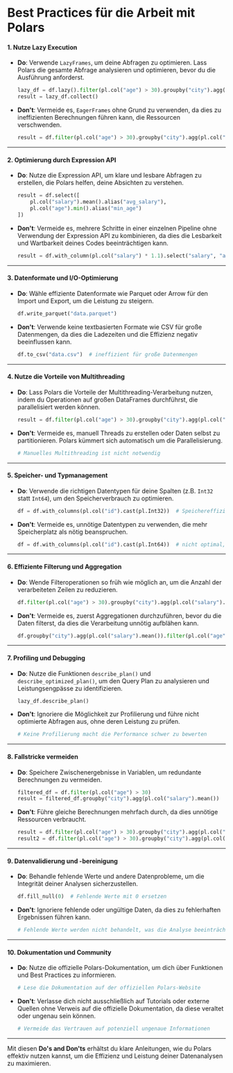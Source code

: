 # Best Practices für die Arbeit mit Polars

#### 1. **Nutze Lazy Execution**

- **Do**: Verwende `LazyFrames`, um deine Abfragen zu optimieren. Lass Polars die gesamte Abfrage analysieren und optimieren, bevor du die Ausführung anforderst.

  ```python
  lazy_df = df.lazy().filter(pl.col("age") > 30).groupby("city").agg(pl.col("salary").mean())
  result = lazy_df.collect()
  ```

- **Don't**: Vermeide es, `EagerFrames` ohne Grund zu verwenden, da dies zu ineffizienten Berechnungen führen kann, die Ressourcen verschwenden.

  ```python
  result = df.filter(pl.col("age") > 30).groupby("city").agg(pl.col("salary").mean())  # ineffizient
  ```

---

#### 2. **Optimierung durch Expression API**

- **Do**: Nutze die Expression API, um klare und lesbare Abfragen zu erstellen, die Polars helfen, deine Absichten zu verstehen.

  ```python
  result = df.select([
      pl.col("salary").mean().alias("avg_salary"),
      pl.col("age").min().alias("min_age")
  ])
  ```

- **Don't**: Vermeide es, mehrere Schritte in einer einzelnen Pipeline ohne Verwendung der Expression API zu kombinieren, da dies die Lesbarkeit und Wartbarkeit deines Codes beeinträchtigen kann.

  ```python
  result = df.with_column(pl.col("salary") * 1.1).select("salary", "age")  # nicht optimal
  ```

---

#### 3. **Datenformate und I/O-Optimierung**

- **Do**: Wähle effiziente Datenformate wie Parquet oder Arrow für den Import und Export, um die Leistung zu steigern.

  ```python
  df.write_parquet("data.parquet")
  ```

- **Don't**: Verwende keine textbasierten Formate wie CSV für große Datenmengen, da dies die Ladezeiten und die Effizienz negativ beeinflussen kann.

  ```python
  df.to_csv("data.csv")  # ineffizient für große Datenmengen
  ```

---

#### 4. **Nutze die Vorteile von Multithreading**

- **Do**: Lass Polars die Vorteile der Multithreading-Verarbeitung nutzen, indem du Operationen auf großen DataFrames durchführst, die parallelisiert werden können.

  ```python
  result = df.filter(pl.col("age") > 30).groupby("city").agg(pl.col("salary").mean())
  ```

- **Don't**: Vermeide es, manuell Threads zu erstellen oder Daten selbst zu partitionieren. Polars kümmert sich automatisch um die Parallelisierung.

  ```python
  # Manuelles Multithreading ist nicht notwendig
  ```

---

#### 5. **Speicher- und Typmanagement**

- **Do**: Verwende die richtigen Datentypen für deine Spalten (z.B. `Int32` statt `Int64`), um den Speicherverbrauch zu optimieren.

  ```python
  df = df.with_columns(pl.col("id").cast(pl.Int32))  # Speichereffizient
  ```

- **Don't**: Vermeide es, unnötige Datentypen zu verwenden, die mehr Speicherplatz als nötig beanspruchen.

  ```python
  df = df.with_columns(pl.col("id").cast(pl.Int64))  # nicht optimal, wenn Int32 ausreichend ist
  ```

---

#### 6. **Effiziente Filterung und Aggregation**

- **Do**: Wende Filteroperationen so früh wie möglich an, um die Anzahl der verarbeiteten Zeilen zu reduzieren.

  ```python
  df.filter(pl.col("age") > 30).groupby("city").agg(pl.col("salary").mean())
  ```

- **Don't**: Vermeide es, zuerst Aggregationen durchzuführen, bevor du die Daten filterst, da dies die Verarbeitung unnötig aufblähen kann.

  ```python
  df.groupby("city").agg(pl.col("salary").mean()).filter(pl.col("age") > 30)  # ineffizient
  ```

---

#### 7. **Profiling und Debugging**

- **Do**: Nutze die Funktionen `describe_plan()` und `describe_optimized_plan()`, um den Query Plan zu analysieren und Leistungsengpässe zu identifizieren.

  ```python
  lazy_df.describe_plan()
  ```

- **Don't**: Ignoriere die Möglichkeit zur Profilierung und führe nicht optimierte Abfragen aus, ohne deren Leistung zu prüfen.

  ```python
  # Keine Profilierung macht die Performance schwer zu bewerten
  ```

---

#### 8. **Fallstricke vermeiden**

- **Do**: Speichere Zwischenergebnisse in Variablen, um redundante Berechnungen zu vermeiden.

  ```python
  filtered_df = df.filter(pl.col("age") > 30)
  result = filtered_df.groupby("city").agg(pl.col("salary").mean())
  ```

- **Don't**: Führe gleiche Berechnungen mehrfach durch, da dies unnötige Ressourcen verbraucht.

  ```python
  result = df.filter(pl.col("age") > 30).groupby("city").agg(pl.col("salary").mean())
  result2 = df.filter(pl.col("age") > 30).groupby("city").agg(pl.col("salary").sum())  # redundant
  ```

---

#### 9. **Datenvalidierung und -bereinigung**

- **Do**: Behandle fehlende Werte und andere Datenprobleme, um die Integrität deiner Analysen sicherzustellen.

  ```python
  df.fill_null(0)  # Fehlende Werte mit 0 ersetzen
  ```

- **Don't**: Ignoriere fehlende oder ungültige Daten, da dies zu fehlerhaften Ergebnissen führen kann.

  ```python
  # Fehlende Werte werden nicht behandelt, was die Analyse beeinträchtigen kann
  ```

---

#### 10. **Dokumentation und Community**

- **Do**: Nutze die offizielle Polars-Dokumentation, um dich über Funktionen und Best Practices zu informieren.

  ```python
  # Lese die Dokumentation auf der offiziellen Polars-Website
  ```

- **Don't**: Verlasse dich nicht ausschließlich auf Tutorials oder externe Quellen ohne Verweis auf die offizielle Dokumentation, da diese veraltet oder ungenau sein können.

  ```python
  # Vermeide das Vertrauen auf potenziell ungenaue Informationen
  ```

---

Mit diesen **Do's and Don'ts** erhältst du klare Anleitungen, wie du Polars effektiv nutzen kannst, um die Effizienz und Leistung deiner Datenanalysen zu maximieren.